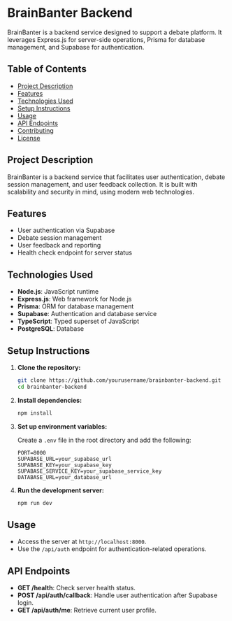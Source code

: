# BrainBanter Backend

BrainBanter is a backend service designed to support a debate platform. It leverages Express.js for server-side operations, Prisma for database management, and Supabase for authentication.

## Table of Contents

- [Project Description](#project-description)
- [Features](#features)
- [Technologies Used](#technologies-used)
- [Setup Instructions](#setup-instructions)
- [Usage](#usage)
- [API Endpoints](#api-endpoints)
- [Contributing](#contributing)
- [License](#license)

## Project Description

BrainBanter is a backend service that facilitates user authentication, debate session management, and user feedback collection. It is built with scalability and security in mind, using modern web technologies.

## Features

- User authentication via Supabase
- Debate session management
- User feedback and reporting
- Health check endpoint for server status

## Technologies Used

- **Node.js**: JavaScript runtime
- **Express.js**: Web framework for Node.js
- **Prisma**: ORM for database management
- **Supabase**: Authentication and database service
- **TypeScript**: Typed superset of JavaScript
- **PostgreSQL**: Database

## Setup Instructions

1. **Clone the repository:**

   ```bash
   git clone https://github.com/yourusername/brainbanter-backend.git
   cd brainbanter-backend
   ```

2. **Install dependencies:**

   ```bash
   npm install
   ```

3. **Set up environment variables:**

   Create a `.env` file in the root directory and add the following:

   ```plaintext
   PORT=8000
   SUPABASE_URL=your_supabase_url
   SUPABASE_KEY=your_supabase_key
   SUPABASE_SERVICE_KEY=your_supabase_service_key
   DATABASE_URL=your_database_url
   ```

4. **Run the development server:**

   ```bash
   npm run dev
   ```

## Usage

- Access the server at `http://localhost:8000`.
- Use the `/api/auth` endpoint for authentication-related operations.

## API Endpoints

- **GET /health**: Check server health status.
- **POST /api/auth/callback**: Handle user authentication after Supabase login.
- **GET /api/auth/me**: Retrieve current user profile.

